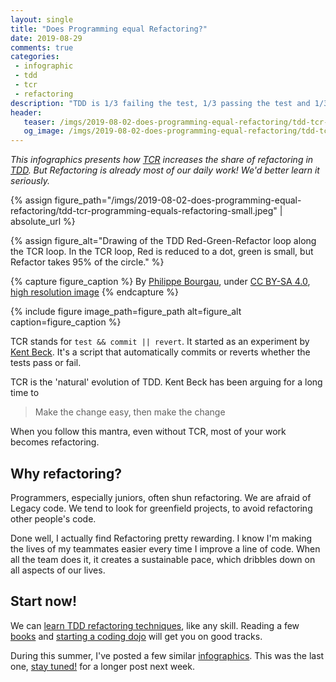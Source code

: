 ```yaml
---
layout: single
title: "Does Programming equal Refactoring?"
date: 2019-08-29
comments: true
categories:
 - infographic
 - tdd
 - tcr
 - refactoring
description: "TDD is 1/3 failing the test, 1/3 passing the test and 1/3 refactoring. TCR looks more like 1% failing, 4% passing, and 94% refactoring. It turns out that refactoring is already most of our daily work! Plus doing it well creates a sustainable pace and makes our lives more easy. Let's learn it now!"
header:
   teaser: /imgs/2019-08-02-does-programming-equal-refactoring/tdd-tcr-programming-equals-refactoring-teaser.jpeg
   og_image: /imgs/2019-08-02-does-programming-equal-refactoring/tdd-tcr-programming-equals-refactoring-og.jpeg
---
```

_This infographics presents how [TCR](https://medium.com/@kentbeck_7670/test-commit-revert-870bbd756864) increases the share of refactoring in [TDD](/categories/#tdd). But Refactoring is already most of our daily work! We'd better learn it seriously._

{% assign figure_path="/imgs/2019-08-02-does-programming-equal-refactoring/tdd-tcr-programming-equals-refactoring-small.jpeg" | absolute_url %}
    
{% assign figure_alt="Drawing of the TDD Red-Green-Refactor loop along the TCR loop. In the TCR loop, Red is reduced to a dot, green is small, but Refactor takes 95% of the circle." %}
    
{% capture figure_caption %}
By [Philippe Bourgau]({{site.url}}), under [CC BY-SA 4.0](http://creativecommons.org/licenses/by-sa/4.0/), [high resolution image]({{site.url}}/imgs/2019-08-02-does-programming-equal-refactoring/tdd-tcr-programming-equals-refactoring.jpeg)
{% endcapture %}
    
{% include figure image_path=figure_path alt=figure_alt caption=figure_caption %}



TCR stands for `test && commit || revert`. It started as an experiment by [Kent Beck](https://twitter.com/KentBeck). It's a script that automatically commits or reverts whether the tests pass or fail.

TCR is the 'natural' evolution of TDD. Kent Beck has been arguing for a long time to

> Make the change easy, then make the change

When you follow this mantra, even without TCR, most of your work becomes refactoring.

## Why refactoring?

Programmers, especially juniors, often shun refactoring. We are afraid of Legacy code. We tend to look for greenfield projects, to avoid refactoring other people's code.

Done well, I actually find Refactoring pretty rewarding. I know I'm making the lives of my teammates easier every time I improve a line of code. When all the team does it, it creates a sustainable pace, which dribbles down on all aspects of our lives.

## Start now!

We can [learn TDD refactoring techniques](/a-coding-dojo-exercises-plan-towards-refactoring-legacy-code/), like any skill. Reading a few [books](https://www.amazon.com/s?k=refactoring&i=stripbooks-intl-ship) and [starting a coding dojo](/how-to-start-a-team-coding-dojo-randori-today/) will get you on good tracks.

During this summer, I've posted a few similar [infographics](/categories/#infographic). This was the last one, [stay tuned!](http://eepurl.com/dxKE95) for a longer post next week.